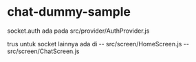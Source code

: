# chat-dummy-sample

socket.auth ada pada src/provider/AuthProvider.js

trus untuk socket lainnya ada di 
-- src/screen/HomeScreen.js
-- src/screen/ChatScreen.js

